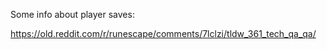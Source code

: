 Some info about player saves:

https://old.reddit.com/r/runescape/comments/7lclzi/tldw_361_tech_qa_qa/
